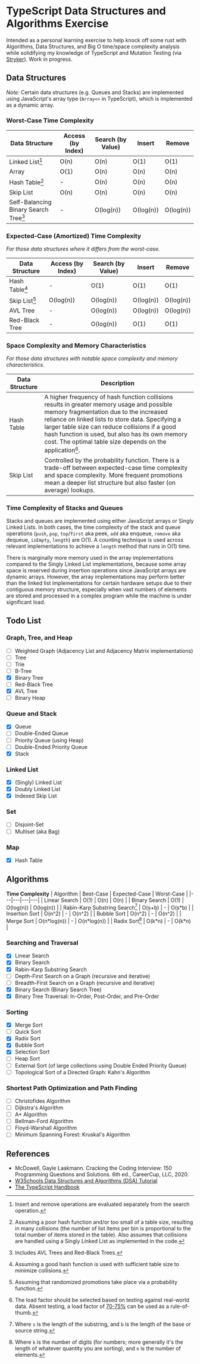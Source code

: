 # TypeScript Data Structures and Algorithms Exercise

Intended as a personal learning exercise to help knock off some rust with Algorithms, Data Structures, and Big O time/space complexity analysis while solidifying my knowledge of TypeScript and Mutation Testing (via [Stryker](https://stryker-mutator.io/docs/)). Work in progress.

## Data Structures

_Note:_ Certain data structures (e.g. Queues and Stacks) are implemented using JavaScript's array type (`Array<>` in TypeScript), which is implemented as a dynamic array.

### Worst-Case Time Complexity

| Data Structure | Access (by Index) | Search (by Value) | Insert | Remove |
|---|---|---|---|---|
| Linked List[^1] | O(n) | O(n) | O(1) | O(1) |
| Array | O(1) | O(n) | O(n) | O(n) |
| Hash Table[^2] | - | O(n) | O(n) | O(n) |
| Skip List | O(n) | O(n) | O(n) | O(n) |
| Self-Balancing Binary Search Tree[^3] | - | O(log(n)) | O(log(n)) | O(log(n)) |

[^1]: Insert and remove operations are evaluated separately from the search operation.
[^2]: Assuming a poor hash function and/or too small of a table size, resulting in many collisions (the number of list items per bin is proportional to the total number of items stored in the table). Also assumes that collisions are handled using a Singly Linked List as implemented in the code.
[^3]: Includes AVL Trees and Red-Black Trees.

### Expected-Case (Amortized) Time Complexity

_For those data structures where it differs from the worst-case._

| Data Structure | Access (by Index) | Search (by Value) | Insert | Remove |
|---|---|---|---|---|
| Hash Table[^4] | - | O(1) | O(1) | O(1) |
| Skip List[^5] | O(log(n)) | O(log(n)) | O(log(n)) | O(log(n)) |
| AVL Tree | - | O(log(n)) | O(log(n)) | O(log(n)) |
| Red-Black Tree | - | O(log(n)) | O(1) | O(1) |

[^4]: Assuming a good hash function is used with sufficient table size to minimize collisions.
[^5]: Assuming that randomized promotions take place via a probability function.

### Space Complexity and Memory Characteristics

_For those data structures with notable space complexity and memory characteristics._

| Data Structure | Description |
|---|---|
| Hash Table | A higher frequency of hash function collisions results in greater memory usage and possible memory fragmentation due to the increased reliance on linked lists to store data. Specifying a larger table size can reduce collisions if a good hash function is used, but also has its own memory cost. The optimal table size depends on the application[^6]. |
| Skip List | Controlled by the probability function. There is a trade-off between expected-case time complexity and space complexity. More frequent promotions mean a deeper list structure but also faster (on average) lookups. |

[^6]: The load factor should be selected based on testing against real-world data. Absent testing, a load factor of [70-75%](https://stackoverflow.com/a/22745283) can be used as a rule-of-thumb.

### Time Complexity of Stacks and Queues

Stacks and queues are implemented using either JavaScript arrays or Singly Linked Lists. In both cases, the time complexity of the stack and queue operations (`push`, `pop`, `top`/`first` aka peek, `add` aka enqueue, `remove` aka dequeue, `isEmpty`, `length`) are O(1). A counting technique is used across relevant implementations to achieve a `length` method that runs in O(1) time.

There is marginally more memory used in the array implementations compared to the Singly Linked List implementations, because some array space is reserved during insertion operations since JavaScript arrays are dynamic arrays. However, the array implementations may perform better than the linked list implementations for certain hardware setups due to their contiguous memory structure, especially when vast numbers of elements are stored and processed in a complex program while the machine is under significant load.

## Todo List

### Graph, Tree, and Heap

- [ ] Weighted Graph (Adjacency List and Adjacency Matrix implementations)
- [ ] Tree
- [ ] Trie
- [ ] B-Tree
- [x] Binary Tree
- [ ] Red-Black Tree
- [x] AVL Tree
- [ ] Binary Heap

### Queue and Stack

- [x] Queue
- [ ] Double-Ended Queue
- [ ] Priority Queue (using Heap)
- [ ] Double-Ended Priority Queue
- [x] Stack

### Linked List

- [x] (Singly) Linked List
- [x] Doubly Linked List
- [x] Indexed Skip List

### Set

- [ ] Disjoint-Set
- [ ] Multiset (aka Bag)

### Map

- [x] Hash Table

## Algorithms

**Time Complexity**
| Algorithm | Best-Case | Expected-Case | Worst-Case |
|---|---|---|---|
| Linear Search | O(1) | O(n) | O(n) |
| Binary Search | O(1) | O(log(n)) | O(log(n)) |
| Rabin-Karp Substring Search[^7] | O(s+b) | - | O(s\*b) |
| Insertion Sort | O(n^2) | - | O(n^2) |
| Bubble Sort | O(n^2) | - | O(n^2) |
| Merge Sort | O(n\*log(n)) | - | O(n\*log(n)) |
| Radix Sort[^8] | O(k\*n) | - | O(k\*n) |

[^7]: Where `s` is the length of the substring, and `b` is the length of the base or source string.
[^8]: Where `k` is the number of digits (for numbers; more generally it's the length of whatever quantity you are sorting), and `n` is the number of elements.

### Searching and Traversal

- [x] Linear Search
- [x] Binary Search
- [x] Rabin-Karp Substring Search
- [ ] Depth-First Search on a Graph (recursive and iterative)
- [ ] Breadth-First Search on a Graph (recursive and iterative)
- [x] Binary Search (Binary Search Tree)
- [x] Binary Tree Traversal: In-Order, Post-Order, and Pre-Order

### Sorting

- [x] Merge Sort
- [ ] Quick Sort
- [x] Radix Sort
- [x] Bubble Sort
- [x] Selection Sort
- [ ] Heap Sort
- [ ] External Sort (of large collections using Double Ended Priority Queue)
- [ ] Topological Sort of a Directed Graph: Kahn's Algorithm

### Shortest Path Optimization and Path Finding

- [ ] Christofides Algorithm
- [ ] Dijkstra's Algorithm
- [ ] A* Algorithm
- [ ] Bellman-Ford Algorithm
- [ ] Floyd-Warshall Algorithm
- [ ] Minimum Spanning Forest: Kruskal's Algorithm

## References

- McDowell, Gayle Laakmann. Cracking the Coding Interview: 150 Programming Questions and Solutions. 6th ed., CareerCup, LLC, 2020.
- [W3Schools Data Structures and Algorithms (DSA) Tutorial](https://www.w3schools.com/dsa/index.php)
- [The TypeScript Handbook](https://www.typescriptlang.org/docs/handbook/intro.html)

